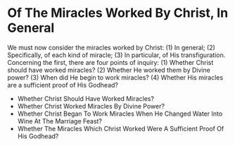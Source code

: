 # Of The Miracles Worked By Christ, In General

We must now consider the miracles worked by Christ: (1) In general; (2) Specifically, of each kind of miracle; (3) In particular, of His transfiguration.  Concerning the first, there are four points of inquiry:
(1) Whether Christ should have worked miracles?
(2) Whether He worked them by Divine power?
(3) When did He begin to work miracles?
(4) Whether His miracles are a sufficient proof of His Godhead?

* Whether Christ Should Have Worked Miracles?
* Whether Christ Worked Miracles By Divine Power?
* Whether Christ Began To Work Miracles When He Changed Water Into Wine At The Marriage Feast?
* Whether The Miracles Which Christ Worked Were A Sufficient Proof Of His Godhead?